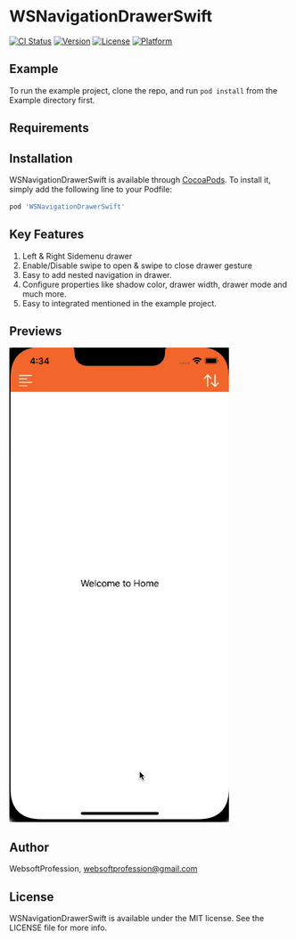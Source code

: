 # WSNavigationDrawerSwift

[![CI Status](https://img.shields.io/travis/WebsoftProfession/WSNavigationDrawerSwift.svg?style=flat)](https://travis-ci.org/WebsoftProfession/WSNavigationDrawerSwift)
[![Version](https://img.shields.io/cocoapods/v/WSNavigationDrawerSwift.svg?style=flat)](https://cocoapods.org/pods/WSNavigationDrawerSwift)
[![License](https://img.shields.io/cocoapods/l/WSNavigationDrawerSwift.svg?style=flat)](https://cocoapods.org/pods/WSNavigationDrawerSwift)
[![Platform](https://img.shields.io/cocoapods/p/WSNavigationDrawerSwift.svg?style=flat)](https://cocoapods.org/pods/WSNavigationDrawerSwift)

## Example

To run the example project, clone the repo, and run `pod install` from the Example directory first.

## Requirements

## Installation

WSNavigationDrawerSwift is available through [CocoaPods](https://cocoapods.org). To install
it, simply add the following line to your Podfile:

```ruby
pod 'WSNavigationDrawerSwift'
```

## Key Features

1. Left & Right Sidemenu drawer
2. Enable/Disable swipe to open & swipe to close drawer gesture
3. Easy to add nested navigation in drawer.
4. Configure properties like shadow color, drawer width, drawer mode and much more.
5. Easy to integrated mentioned in the example project.


## Previews

![Alt text](https://github.com/WebsoftProfession/WSNavigationDrawerSwift/blob/main/wsnavigationdrawer_1.gif?raw=true "WSNavigationDrawerSwift")


## Author

WebsoftProfession, websoftprofession@gmail.com

## License

WSNavigationDrawerSwift is available under the MIT license. See the LICENSE file for more info.
